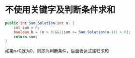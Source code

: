 # 不使用关键字及判断条件求和

```java
public int Sum_Solution(int n) {
    int sum = n;
    boolean b = (n > 0)&&((sum += Sum_Solution(n-1)) > 0);
    return sum;
}
```

如果n<0就为0，则即为判断条件，后面表达式递归求和